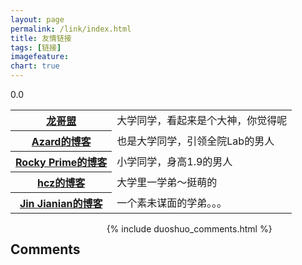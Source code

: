 ```yaml
---
layout: page
permalink: /link/index.html
title: 友情链接
tags: [链接]
imagefeature: 
chart: true
---
```


0.0

<table align='center'>
<tr>
<th><a href='http://www.flygon.net/'>龙哥盟</a></th>
<td>大学同学，看起来是个大神，你觉得呢</td>
</tr>
<tr>
<th><a href='http://azard.me/'>Azard的博客</a></th>
<td>也是大学同学，引领全院Lab的男人</td>
</tr>
<tr>
<th><a href="http://marsrocky.github.io/">Rocky Prime的博客</a></th>
<td>小学同学，身高1.9的男人</td>
</tr>
<tr>
<th><a href="http://hczhcz.github.io/">hcz的博客</a></th>
<td>大学里一学弟～挺萌的</td>
</tr>
<tr>
<th><a href="https://notebookie.github.io">Jin Jianian的博客</a></th>
<td>一个素未谋面的学弟。。。</td>
</tr>
</table>
        
<div class="cf"></div>

<section class="summer-disqus row">
<div class="small-12 columns">
<h1 class="summer-comments-header">Comments</h1>
<div id="disqus_thread"></div>
{% include duoshuo_comments.html %}
</div>
</section>
